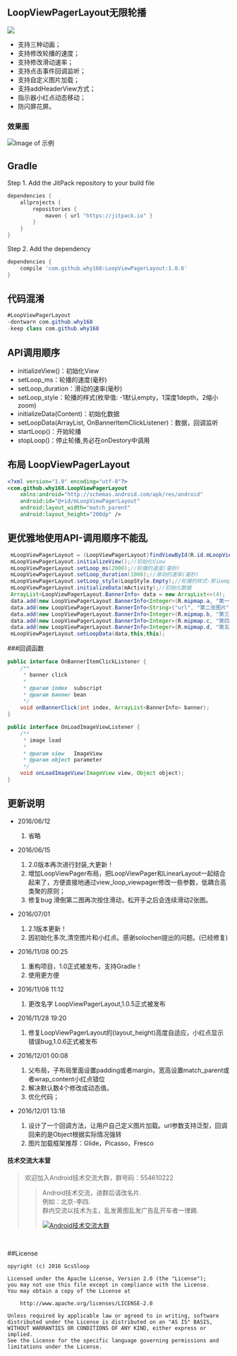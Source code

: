 ## LoopViewPagerLayout无限轮播

[![](https://jitpack.io/v/why168/LoopViewPagerLayout.svg)](https://jitpack.io/#why168/LoopViewPagerLayout)

* 支持三种动画；
* 支持修改轮播的速度；
* 支持修改滑动速率；
* 支持点击事件回调监听；
* 支持自定义图片加载；
* 支持addHeaderView方式；
* 指示器小红点动态移动；
* 防闪屏花屏。


### 效果图 
![Image of 示例](https://raw.githubusercontent.com/why168/LoopViewPager/master/LoopViewPager/art/sample.gif)



Gradle
------------
Step 1. Add the JitPack repository to your build file

```groovy
dependencies {
    allprojects {
		repositories {
			maven { url "https://jitpack.io" }
		}
	}
}
```
Step 2. Add the dependency

```groovy
dependencies {
    compile 'com.github.why168:LoopViewPagerLayout:1.0.6'
}
```

代码混淆
------------
```java
#LoopViewPagerLayout
-dontwarn com.github.why168
-keep class com.github.why168
```

## API调用顺序

* initializeView()：初始化View
* setLoop_ms：轮播的速度(毫秒)
* setLoop_duration：滑动的速率(毫秒)
* setLoop_style：轮播的样式(枚举值: -1默认empty，1深度1depth，2缩小zoom)
* initializeData(Content)：初始化数据
* setLoopData(ArrayList<BannerInfo>, OnBannerItemClickListener)：数据，回调监听
* startLoop()：开始轮播
* stopLoop()：停止轮播,务必在onDestory中调用



## 布局 LoopViewPagerLayout

```xml 
<?xml version="1.0" encoding="utf-8"?>
<com.github.why168.LoopViewPagerLayout
    xmlns:android="http://schemas.android.com/apk/res/android"
    android:id="@+id/mLoopViewPagerLayout"
    android:layout_width="match_parent"
    android:layout_height="200dp" />

```



## 更优雅地使用API-调用顺序不能乱
```java 
 mLoopViewPagerLayout = (LoopViewPagerLayout)findViewById(R.id.mLoopViewPagerLayout);
 mLoopViewPagerLayout.initializeView();//初始化View
 mLoopViewPagerLayout.setLoop_ms(2000);//轮播的速度(毫秒)
 mLoopViewPagerLayout.setLoop_duration(1000);//滑动的速率(毫秒)
 mLoopViewPagerLayout.setLoop_style(LoopStyle.Empty);//轮播的样式-默认empty
 mLoopViewPagerLayout.initializeData(mActivity);//初始化数据
 ArrayList<LoopViewPagerLayout.BannerInfo> data = new ArrayList<>(4);
 data.add(new LoopViewPagerLayout.BannerInfo<Integer>(R.mipmap.a, "第一张图片"));
 data.add(new LoopViewPagerLayout.BannerInfo<String>("url", "第二张图片"));
 data.add(new LoopViewPagerLayout.BannerInfo<Integer>(R.mipmap.b, "第三张图片"));
 data.add(new LoopViewPagerLayout.BannerInfo<Integer>(R.mipmap.c, "第四张图片"));
 data.add(new LoopViewPagerLayout.BannerInfo<Integer>(R.mipmap.d, "第五张图片"));
 mLoopViewPagerLayout.setLoopData(data,this,this);
```

###回调函数
 
```java
public interface OnBannerItemClickListener {
    /**
     * banner click
     *
     * @param index  subscript
     * @param banner bean
     */
    void onBannerClick(int index, ArrayList<BannerInfo> banner);
}

public interface OnLoadImageViewListener {
    /**
     * image load
     *
     * @param view   ImageView
     * @param object parameter
     */
    void onLoadImageView(ImageView view, Object object);
}
```





## 更新说明

* 2016/06/12 
	1. 省略

* 2016/06/15 
	1. 2.0版本再次进行封装,大更新！
	2. 增加LoopViewPager布局，把LoopViewPager和LinearLayout一起结合起来了，方便直接地通过view_loop_viewpager修改一些参数，低耦合高类聚的原则；
	3. 修复bug 滑倒第二图再次按住滑动，松开手之后会连续滑动2张图。

* 2016/07/01 
	1. 2.1版本更新！
	2. 因初始化多次,清空图片和小红点。感谢solochen提出的问题。(已经修复)

* 2016/11/08 00:25
	1. 重构项目，1.0正式被发布，支持Gradle！
	2. 使用更方便
	
* 2016/11/08 11:12 
	1. 更改名字 LoopViewPagerLayout,1.0.5正式被发布

* 2016/11/28 19:20 
	1. 修复LoopViewPagerLayout的(layout_height)高度自适应，小红点显示错误bug,1.0.6正式被发布

* 2016/12/01 00:08
	1. 父布局，子布局里面设置padding或者margin，宽高设置match_parent或者wrap_content小红点错位
	2. 解决默认数4个修改成动态值。 
	3. 优化代码；

* 2016/12/01 13:18
	1. 设计了一个回调方法，让用户自己定义图片加载。url参数支持泛型，回调回来的是Object根据实际情况强转
	2. 图片加载框架推荐：Glide，Picasso，Fresco
			

#### 技术交流大本营
>欢迎加入Android技术交流大群，群号码：554610222
> > Android技术交流，进群后请改名片.<br>例如：北京-李四.<br>群内交流以技术为主，乱发黄图乱发广告乱开车者一律踢.
> >
> ><a target="_blank" href="http://shang.qq.com/wpa/qunwpa?idkey=3fe01fcf10b71c29729a7b016477ceb899a6eb057e8c89cf1ea7b6773a477393"><img border="0" src="http://pub.idqqimg.com/wpa/images/group.png" alt="Android技术交流大群" title="Android技术交流大群"></a>

<br>

##License

```
opyright (c) 2016 GcsSloop

Licensed under the Apache License, Version 2.0 (the "License");
you may not use this file except in compliance with the License.
You may obtain a copy of the License at

    http://www.apache.org/licenses/LICENSE-2.0

Unless required by applicable law or agreed to in writing, software
distributed under the License is distributed on an "AS IS" BASIS,
WITHOUT WARRANTIES OR CONDITIONS OF ANY KIND, either express or implied.
See the License for the specific language governing permissions and
limitations under the License.
```





